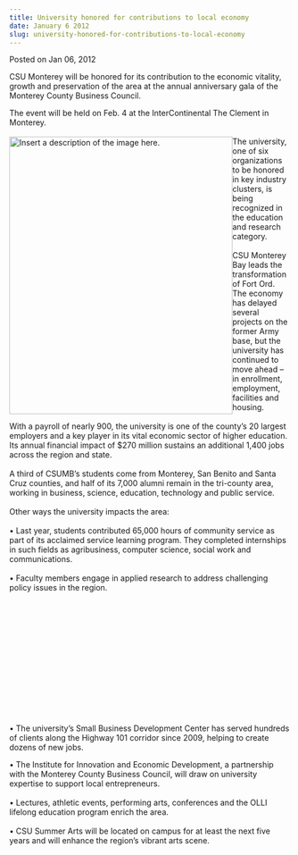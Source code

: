 ```yaml
---
title: University honored for contributions to local economy
date: January 6 2012
slug: university-honored-for-contributions-to-local-economy
---
```


 



<span class="date">Posted on Jan 06, 2012    </span>
<p>CSU Monterey will be honored for its contribution to the
economic vitality, growth and preservation of the area at the
annual anniversary gala of the Monterey County Business
Council.</p>
<p>The event will be held on Feb. 4 at the InterContinental The
Clement in Monterey.<br>
<br>
<img alt="Insert a description of the image here." src="https://news.csumb.edu/sites/default/files/65/attachments/news/images/ta_library_small.jpg" style="float:left; width:400px; height:497px">The university, one
of six organizations to be honored in key industry clusters, is
being recognized in the education and research category.<br>
<br>
CSU Monterey Bay leads the transformation of Fort Ord. The economy
has delayed several projects on the former Army base, but the
university has continued to move ahead &#x2013; in enrollment, employment,
facilities and housing.<br>
<br>
With a payroll of nearly 900, the university is one of the county&#x2019;s
20 largest employers and a key player in its vital economic sector
of higher education. Its annual financial impact of $270 million
sustains an additional 1,400 jobs across the region and
state.<br>
<br>
A third of CSUMB&#x2019;s students come from Monterey, San Benito and
Santa Cruz counties, and half of its 7,000 alumni remain in the
tri-county area, working in business, science, education,
technology and public service.<br>
<br>
Other ways the university impacts the area:<br>
<br>
&#x2022; Last year, students contributed 65,000 hours of community service
as part of its acclaimed service learning program. They completed
internships in such fields as agribusiness, computer science,
social work and communications.<br>
<br>
&#x2022; Faculty members engage in applied research to address challenging
policy issues in the region.</br></br></br></br></br></br></br></br></br></br></br></br></img></br></br></p>
<p>&#x2022; The university&#x2019;s Small Business Development Center has served
hundreds of clients along the Highway 101 corridor since 2009,
helping to create dozens of new jobs.</p>
<p>&#x2022; The Institute for Innovation and Economic Development, a
partnership with the Monterey County Business Council, will draw on
university expertise to support local entrepreneurs.<br>
<br>
&#x2022; Lectures, athletic events, performing arts, conferences and the
OLLI lifelong education program enrich the area.<br>
<br>
&#x2022; CSU Summer Arts will be located on campus for at least the next
five years and will enhance the region&#x2019;s vibrant arts scene.<br>
<br>
<br>
&#xA0;</br></br></br></br></br></br></br></p>





 
